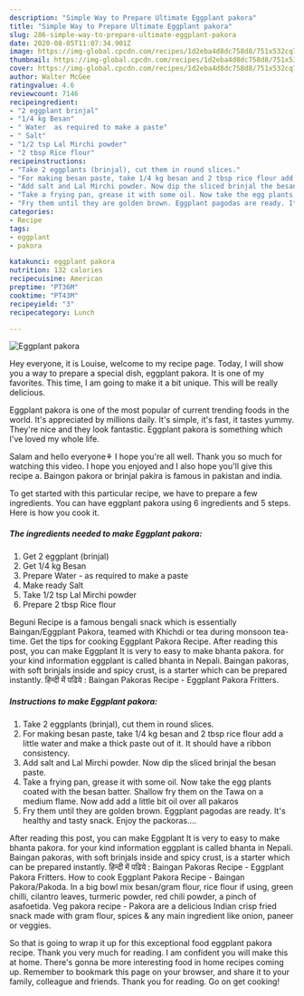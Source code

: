 ```yaml
---
description: "Simple Way to Prepare Ultimate Eggplant pakora"
title: "Simple Way to Prepare Ultimate Eggplant pakora"
slug: 286-simple-way-to-prepare-ultimate-eggplant-pakora
date: 2020-08-05T11:07:34.901Z
image: https://img-global.cpcdn.com/recipes/1d2eba4d8dc758d8/751x532cq70/eggplant-pakora-recipe-main-photo.jpg
thumbnail: https://img-global.cpcdn.com/recipes/1d2eba4d8dc758d8/751x532cq70/eggplant-pakora-recipe-main-photo.jpg
cover: https://img-global.cpcdn.com/recipes/1d2eba4d8dc758d8/751x532cq70/eggplant-pakora-recipe-main-photo.jpg
author: Walter McGee
ratingvalue: 4.6
reviewcount: 7146
recipeingredient:
- "2 eggplant brinjal"
- "1/4 kg Besan"
- " Water  as required to make a paste"
- " Salt"
- "1/2 tsp Lal Mirchi powder"
- "2 tbsp Rice flour"
recipeinstructions:
- "Take 2 eggplants (brinjal), cut them in round slices."
- "For making besan paste, take 1/4 kg besan and 2 tbsp rice flour add a little water and make a thick paste out of it. It should have a ribbon consistency."
- "Add salt and Lal Mirchi powder. Now dip the sliced brinjal the besan paste."
- "Take a frying pan, grease it with some oil. Now take the egg plants coated with the besan batter. Shallow fry them on the Tawa on a medium flame. Now add add a little bit oil over all pakaros"
- "Fry them until they are golden brown. Eggplant pagodas are ready. It&#39;s healthy and tasty snack. Enjoy the packoras...."
categories:
- Recipe
tags:
- eggplant
- pakora

katakunci: eggplant pakora 
nutrition: 132 calories
recipecuisine: American
preptime: "PT36M"
cooktime: "PT43M"
recipeyield: "3"
recipecategory: Lunch

---
```



![Eggplant pakora](https://img-global.cpcdn.com/recipes/1d2eba4d8dc758d8/751x532cq70/eggplant-pakora-recipe-main-photo.jpg)

Hey everyone, it is Louise, welcome to my recipe page. Today, I will show you a way to prepare a special dish, eggplant pakora. It is one of my favorites. This time, I am going to make it a bit unique. This will be really delicious.

Eggplant pakora is one of the most popular of current trending foods in the world. It's appreciated by millions daily. It's simple, it's fast, it tastes yummy. They're nice and they look fantastic. Eggplant pakora is something which I've loved my whole life.

Salam and hello everyone⚘ I hope you&#39;re all well. Thank you so much for watching this video. I hope you enjoyed and I also hope you&#39;ll give this recipe a. Baingon pakora or brinjal pakira is famous in pakistan and india.


To get started with this particular recipe, we have to prepare a few ingredients. You can have eggplant pakora using 6 ingredients and 5 steps. Here is how you cook it.

<!--inarticleads1-->

##### The ingredients needed to make Eggplant pakora:

1. Get 2 eggplant (brinjal)
1. Get 1/4 kg Besan
1. Prepare  Water - as required to make a paste
1. Make ready  Salt
1. Take 1/2 tsp Lal Mirchi powder
1. Prepare 2 tbsp Rice flour


Beguni Recipe is a famous bengali snack which is essentially Baingan/Eggplant Pakora, teamed with Khichdi or tea during monsoon tea-time. Get the tips for cooking Eggplant Pakora Recipe. After reading this post, you can make Eggplant It is very to easy to make bhanta pakora. for your kind information eggplant is called bhanta in Nepali. Baingan pakoras, with soft brinjals inside and spicy crust, is a starter which can be prepared instantly. हिन्दी में पढिये : Baingan Pakoras Recipe - Eggplant Pakora Fritters. 

<!--inarticleads2-->

##### Instructions to make Eggplant pakora:

1. Take 2 eggplants (brinjal), cut them in round slices.
1. For making besan paste, take 1/4 kg besan and 2 tbsp rice flour add a little water and make a thick paste out of it. It should have a ribbon consistency.
1. Add salt and Lal Mirchi powder. Now dip the sliced brinjal the besan paste.
1. Take a frying pan, grease it with some oil. Now take the egg plants coated with the besan batter. Shallow fry them on the Tawa on a medium flame. Now add add a little bit oil over all pakaros
1. Fry them until they are golden brown. Eggplant pagodas are ready. It&#39;s healthy and tasty snack. Enjoy the packoras....


After reading this post, you can make Eggplant It is very to easy to make bhanta pakora. for your kind information eggplant is called bhanta in Nepali. Baingan pakoras, with soft brinjals inside and spicy crust, is a starter which can be prepared instantly. हिन्दी में पढिये : Baingan Pakoras Recipe - Eggplant Pakora Fritters. How to cook Eggplant Pakora Recipe - Baingan Pakora/Pakoda. In a big bowl mix besan/gram flour, rice flour if using, green chilli, cilantro leaves, turmeric powder, red chili powder, a pinch of asafoetida. Veg pakora recipe - Pakora are a delicious Indian crisp fried snack made with gram flour, spices &amp; any main ingredient like onion, paneer or veggies. 

So that is going to wrap it up for this exceptional food eggplant pakora recipe. Thank you very much for reading. I am confident you will make this at home. There's gonna be more interesting food in home recipes coming up. Remember to bookmark this page on your browser, and share it to your family, colleague and friends. Thank you for reading. Go on get cooking!
